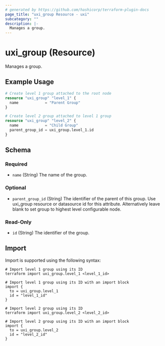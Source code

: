 ```yaml
---
# generated by https://github.com/hashicorp/terraform-plugin-docs
page_title: "uxi_group Resource - uxi"
subcategory: ""
description: |-
  Manages a group.
---
```


# uxi_group (Resource)

Manages a group.

## Example Usage

```terraform
# Create level 1 group attached to the root node
resource "uxi_group" "level_1" {
  name            = "Parent Group"
}

# Create level 2 group attached to level 1 group
resource "uxi_group" "level_2" {
  name            = "Child Group"
  parent_group_id = uxi_group.level_1.id
}
```

<!-- schema generated by tfplugindocs -->
## Schema

### Required

- `name` (String) The name of the group.

### Optional

- `parent_group_id` (String) The identifier of the parent of this group. Use uxi_group resource or datasource id for this attribute. Alternatively leave blank to set group to highest level configurable node.

### Read-Only

- `id` (String) The identifier of the group.

## Import

Import is supported using the following syntax:

```shell
# Import level 1 group using its ID
terraform import uxi_group.level_1 <level_1_id>

# Import level 1 group using its ID with an import block
import {
  to = uxi_group.level_1
  id = "level_1_id"
}

# Import level 2 group using its ID
terraform import uxi_group.level_2 <level_2_id>

# Import level 2 group using its ID with an import block
import {
  to = uxi_group.level_2
  id = "level_2_id"
}
```
